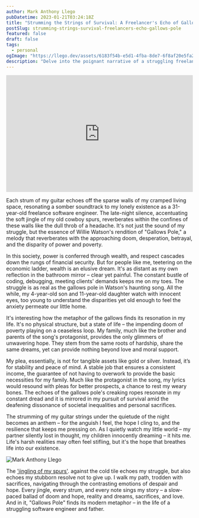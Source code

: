 ```yaml
---
author: Mark Anthony Llego
pubDatetime: 2023-01-21T03:24:18Z
title: "Strumming the Strings of Survival: A Freelancer's Echo of Gallows Pole"
postSlug: strumming-strings-survival-freelancers-echo-gallows-pole
featured: false
draft: false
tags:
  - personal
ogImage: "https://llego.dev/assets/6183f54b-e5d1-4fba-8de7-6f8af20e5fa2.jpg"
description: "Delve into the poignant narrative of a struggling freelance software engineer knitted with the echoes of 'Gallows Pole.' Experience his journey marked by hardships, sacrifice, and resilient hope."
---
```


<iframe width="100%" height="315" src="https://www.youtube.com/embed/NedEQ6sHloE?si=qE06ZayrQTEWr9HD" title="YouTube video player" frameborder="0" allow="accelerometer; autoplay; clipboard-write; encrypted-media; gyroscope; picture-in-picture; web-share" allowfullscreen></iframe>

Each strum of my guitar echoes off the sparse walls of my cramped living space, resonating a somber soundtrack to my lonely existence as a 31-year-old freelance software engineer. The late-night silence, accentuating the soft jingle of my old cowboy spurs, reverberates within the confines of these walls like the dull throb of a headache. It's not just the sound of my struggle, but the essence of Willie Watson's rendition of "Gallows Pole," a melody that reverberates with the approaching doom, desperation, betrayal, and the disparity of power and poverty.

In this society, power is conferred through wealth, and respect cascades down the rungs of financial security. But for people like me, teetering on the economic ladder, wealth is an elusive dream. It's as distant as my own reflection in the bathroom mirror – clear yet painful. The constant bustle of coding, debugging, meeting clients' demands keeps me on my toes. The struggle is as real as the gallows pole in Watson's haunting song. All the while, my 4-year-old son and 11-year-old daughter watch with innocent eyes, too young to understand the disparities yet old enough to feel the anxiety permeate our little home.

It's interesting how the metaphor of the gallows finds its resonation in my life. It's no physical structure, but a state of life – the impending doom of poverty playing on a ceaseless loop. My family, much like the brother and parents of the song's protagonist, provides the only glimmers of unwavering hope. They stem from the same roots of hardship, share the same dreams, yet can provide nothing beyond love and moral support.

My plea, essentially, is not for tangible assets like gold or silver. Instead, it’s for stability and peace of mind. A stable job that ensures a consistent income, the guarantee of not having to overwork to provide the basic necessities for my family. Much like the protagonist in the song, my lyrics would resound with pleas for better prospects, a chance to rest my weary bones. The echoes of the gallows pole's creaking ropes resonate in my constant dread and it is mirrored in my pursuit of survival amid the deafening dissonance of societal inequalities and personal sacrifices.

The strumming of my guitar strings under the quietude of the night becomes an anthem – for the anguish I feel, the hope I cling to, and the resilience that keeps me pressing on. As I quietly watch my little world – my partner silently lost in thought, my children innocently dreaming – it hits me. Life's harsh realities may often feel stifling, but it's the hope that breathes life into our existence.

![Mark Anthony Llego](https://llego.dev/assets/mmkhJbFZBSvcHUjp25WN.jpg)

The ['jingling of my spurs'](https://llego.dev/posts/battle-cry-weary-cowboy-trading-spurs-wings/). against the cold tile echoes my struggle, but also echoes my stubborn resolve not to give up. I walk my path, trodden with sacrifices, navigating through the contrasting emotions of despair and hope. Every jingle, every strum, and every note sings my story – a slow-paced ballad of doom and hope, reality and dreams, sacrifices, and love. And in it, "Gallows Pole" finds its modern metaphor – in the life of a struggling software engineer and father.